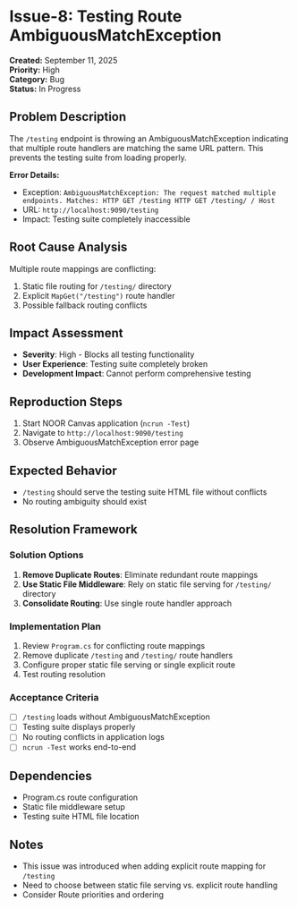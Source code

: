 # Issue-8: Testing Route AmbiguousMatchException

**Created:** September 11, 2025  
**Priority:** High  
**Category:** Bug  
**Status:** In Progress

## **Problem Description**

The `/testing` endpoint is throwing an AmbiguousMatchException indicating that multiple route handlers are matching the same URL pattern. This prevents the testing suite from loading properly.

**Error Details:**

- Exception: `AmbiguousMatchException: The request matched multiple endpoints. Matches: HTTP GET /testing HTTP GET /testing/ / Host`
- URL: `http://localhost:9090/testing`
- Impact: Testing suite completely inaccessible

## **Root Cause Analysis**

Multiple route mappings are conflicting:

1. Static file routing for `/testing/` directory
2. Explicit `MapGet("/testing")` route handler
3. Possible fallback routing conflicts

## **Impact Assessment**

- **Severity**: High - Blocks all testing functionality
- **User Experience**: Testing suite completely broken
- **Development Impact**: Cannot perform comprehensive testing

## **Reproduction Steps**

1. Start NOOR Canvas application (`ncrun -Test`)
2. Navigate to `http://localhost:9090/testing`
3. Observe AmbiguousMatchException error page

## **Expected Behavior**

- `/testing` should serve the testing suite HTML file without conflicts
- No routing ambiguity should exist

## **Resolution Framework**

### **Solution Options**

1. **Remove Duplicate Routes**: Eliminate redundant route mappings
2. **Use Static File Middleware**: Rely on static file serving for `/testing/` directory
3. **Consolidate Routing**: Use single route handler approach

### **Implementation Plan**

1. Review `Program.cs` for conflicting route mappings
2. Remove duplicate `/testing` and `/testing/` route handlers
3. Configure proper static file serving or single explicit route
4. Test routing resolution

### **Acceptance Criteria**

- [ ] `/testing` loads without AmbiguousMatchException
- [ ] Testing suite displays properly
- [ ] No routing conflicts in application logs
- [ ] `ncrun -Test` works end-to-end

## **Dependencies**

- Program.cs route configuration
- Static file middleware setup
- Testing suite HTML file location

## **Notes**

- This issue was introduced when adding explicit route mapping for `/testing`
- Need to choose between static file serving vs. explicit route handling
- Consider Route priorities and ordering
